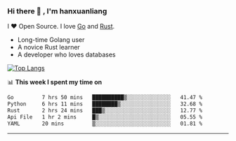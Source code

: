 ### Hi there 👋 , I'm hanxuanliang

<!--
**hanxuanliang/hanxuanliang** is a ✨ _special_ ✨ repository because its `README.md` (this file) appears on your GitHub profile.

Here are some ideas to get you started:

- 🔭 I’m currently working on ...
- 🌱 I’m currently learning ...
- 👯 I’m looking to collaborate on ...
- 🤔 I’m looking for help with ...
- 💬 Ask me about ...
- 📫 How to reach me: ...
- 😄 Pronouns: ...
- ⚡ Fun fact: ...
-->
I ❤ Open Source. I love [Go](https://golang.org) and [Rust](https://www.rust-lang.org/zh-CN/).

* Long-time Golang user
* A novice Rust learner
* A developer who loves databases

[![Top Langs](https://github-readme-stats.vercel.app/api?username=hanxuanliang&show_icons=true&count_private=true&line_height=40)](https://github.com/anuraghazra/github-readme-stats)

📊 **This week I spent my time on**
<!--START_SECTION:waka-->

```txt
Go         7 hrs 50 mins   ██████████▒░░░░░░░░░░░░░░   41.47 %
Python     6 hrs 11 mins   ████████▒░░░░░░░░░░░░░░░░   32.68 %
Rust       2 hrs 24 mins   ███▒░░░░░░░░░░░░░░░░░░░░░   12.77 %
Api File   1 hr 2 mins     █▒░░░░░░░░░░░░░░░░░░░░░░░   05.55 %
YAML       20 mins         ▒░░░░░░░░░░░░░░░░░░░░░░░░   01.81 %
```

<!--END_SECTION:waka-->

***

